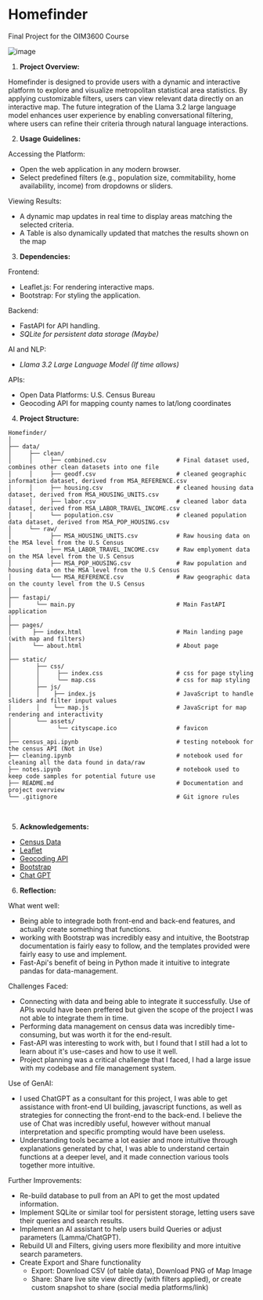 # Homefinder

Final Project for the OIM3600 Course

![image](https://github.com/user-attachments/assets/100b018e-0ada-40d7-bbe0-c37609f4791a)


1. <strong> Project Overview: </strong> </br>

Homefinder is designed to provide users with a dynamic and interactive platform to explore and visualize metropolitan statistical area statistics. By applying customizable filters, users can view relevant data directly on an interactive map. The future integration of the Llama 3.2 large language model enhances user experience by enabling conversational filtering, where users can refine their criteria through natural language interactions.

2. <strong> Usage Guidelines: </strong> </br>

Accessing the Platform:</br>

* Open the web application in any modern browser.
* Select predefined filters (e.g., population size, commitability, home availability, income) from dropdowns or sliders.

Viewing Results:</br>
* A dynamic map updates in real time to display areas matching the selected criteria.
* A Table is also dynamically updated that matches the results shown on the map

3. <strong> Dependencies: </strong>

Frontend:</br>

* Leaflet.js: For rendering interactive maps.
* Bootstrap: For styling the application.

Backend:</br>
* FastAPI for API handling.
* <i> SQLite for persistent data storage (Maybe) </i>

AI and NLP: </br>
* <i> Llama 3.2 Large Language Model (If time allows) </i>

APIs:
* Open Data Platforms: U.S. Census Bureau
* Geocoding API for mapping county names to lat/long coordinates

4. <strong> Project Structure: </strong>

```
Homefinder/
│
├── data/
│     ├── clean/
│     │     ├── combined.csv                    # Final dataset used, combines other clean datasets into one file 
│     │     ├── geodf.csv                       # cleaned geographic information dataset, derived from MSA_REFERENCE.csv
│     │     ├── housing.csv                     # cleaned housing data dataset, derived from MSA_HOUSING_UNITS.csv
│     │     ├── labor.csv                       # cleaned labor data dataset, derived from MSA_LABOR_TRAVEL_INCOME.csv
│     │     └── population.csv                  # cleaned population data dataset, derived from MSA_POP_HOUSING.csv
│     └── raw/ 
│           ├── MSA_HOUSING_UNITS.csv           # Raw housing data on the MSA level from the U.S Census 
│           ├── MSA_LABOR_TRAVEL_INCOME.csv     # Raw emplyoment data on the MSA level from the U.S Census 
│           ├── MSA_POP_HOUSING.csv             # Raw population and housing data on the MSA level from the U.S Census 
│           └── MSA_REFERENCE.csv               # Raw geographic data on the county level from the U.S Census 
│ 
├── fastapi/ 
│       └── main.py                             # Main FastAPI application 
│ 
├── pages/ 
│      ├── index.html                           # Main landing page (with map and filters) 
│      └── about.html                           # About page 
│ 
├── static/ 
│       ├── css/ 
│       │     ├── index.css                     # css for page styling 
│       │     └── map.css                       # css for map styling 
│       ├── js/ 
│       │    ├── index.js                       # JavaScript to handle sliders and filter input values 
│       │    └── map.js                         # JavaScript for map rendering and interactivity 
│       └── assets/ 
│             └── cityscape.ico                 # favicon 
│ 
├── census_api.ipynb                            # testing notebook for the census API (Not in Use) 
├── cleaning.ipynb                              # notebook used for cleaning all the data found in data/raw 
├── notes.ipynb                                 # notebook used to keep code samples for potential future use 
├── README.md                                   # Documentation and project overview 
└── .gitignore                                  # Git ignore rules 
```

</br>

5. <strong> Acknowledgements: </strong>

* <a href="https://www.census.gov/"> Census Data </a>
* <a href="https://leafletjs.com/index.html"> Leaflet </a>
* <a href="https://geopy.readthedocs.io/en/stable/"> Geocoding API </a>
* <a href="https://getbootstrap.com/"> Bootstrap </a>
* <a href="https://chatgpt.com/"> Chat GPT </a>

6. <strong> Reflection: </strong>

What went well: </br>
* Being able to integrade both front-end and back-end features, and actually create something that functions.
* working with Bootstrap was incredibly easy and intuitive, the Bootstrap documentation is fairly easy to follow, and the templates provided were fairly easy to use and implement.
* Fast-Api's benefit of being in Python made it intuitive to integrate pandas for data-management.

Challenges Faced: </br>
* Connecting with data and being able to integrate it successfully. Use of APIs would have been preffered but given the scope of the project I was not able to integrate them in time.
* Performing data management on census data was incredibly time-consuming, but was worth it for the end-result.
* Fast-API was interesting to work with, but I found that I still had a lot to learn about it's use-cases and how to use it well.
* Project planning was a critical challenge that I faced, I had a large issue with my codebase and file management system.

Use of GenAI: </br>
* I used ChatGPT as a consultant for this project, I was able to get assistance with front-end UI building, javascript functions, as well as strategies for connecting the front-end to the back-end. I believe the use of Chat was incredibly useful, however without manual interpretation and specific prompting would have been useless.
* Understanding tools became a lot easier and more intuitive through explanations generated by chat, I was able to understand certain functions at a deeper level, and it made connection various tools together more intuitive.

Further Improvements: </br>
* Re-build database to pull from an API to get the most updated information.
* Implement SQLite or similar tool for persistent storage, letting users save their queries and search results.
* Implement an AI assistant to help users build Queries or adjust parameters (Lamma/ChatGPT).
* Rebuild UI and Filters, giving users more flexibility and more intuitive search parameters.
* Create Export and Share functionality
  * Export: Download CSV (of table data), Download PNG of Map Image
  * Share: Share live site view directly (with filters applied), or create custom snapshot to share (social media platforms/link)
